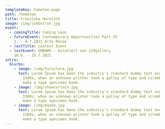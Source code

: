 ```yaml
---
templateKey: hometwo-page
path: /hometwo
title: Franziska Harnisch
image: /img/jumbotron.jpg
event:
  - comingTitle: Coming soon
  - futureEvent: Contemporary Opportunities Part IV
    2. - 4.7.2021 Alte Münze
  - lastTitle: Lastest Event
  - lastEvent: EMBARK - kuratiert von 129gallery
    18.6. - 25.7.2021 
intro:
  blurbs:
    - image: /img/furniture.jpg
      text: Lorem Ipsum has been the industry's standard dummy text ever since the
        1500s, when an unknown printer took a galley of type and scrambled it to
        make a type specimen book.
    - image: /img/showcurtain.jpg
      text: Lorem Ipsum has been the industry's standard dummy text ever since the
        1500s, when an unknown printer took a galley of type and scrambled it to
        make a type specimen book.
    - image: /img/maske.jpg
      text: Lorem Ipsum has been the industry's standard dummy text ever since the
        1500s, when an unknown printer took a galley of type and scrambled it to
        make a type specimen book.
---
```

